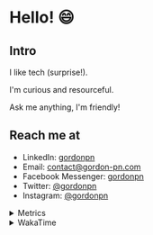 # Hello! 😄

## Intro

I like tech (surprise!).

I'm curious and resourceful.

Ask me anything, I'm friendly!

## Reach me at

- LinkedIn: [gordonpn](https://www.linkedin.com/in/gordonpn/)
- Email: [contact@gordon-pn.com](mailto:contact@gordon-pn.com)
- Facebook Messenger: [gordonpn](https://www.messenger.com/t/Gordonpn)
- Twitter: [@gordonpn](https://twitter.com/Gordonpn)
- Instagram: [@gordonpn](https://www.instagram.com/gordonpn/)

<details>
  <summary>Metrics</summary>

  <img align="center" src="https://github.com/gordonpn/gordonpn/blob/master/github-metrics.svg" alt="GitHub Metrics">

</details>

<details>
  <summary>WakaTime</summary>

  <!--START_SECTION:waka-->
📊 **This Week I Spent My Time On** 

```text
💬 Programming Languages: 
Java                     2 hrs 5 mins        ████████████░░░░░░░░░░░░░   47.71 % 
TypeScript               1 hr 58 mins        ███████████░░░░░░░░░░░░░░   45.07 % 
GitIgnore file           5 mins              ░░░░░░░░░░░░░░░░░░░░░░░░░   01.97 % 
XML                      4 mins              ░░░░░░░░░░░░░░░░░░░░░░░░░   01.88 % 
JSON                     3 mins              ░░░░░░░░░░░░░░░░░░░░░░░░░   01.32 % 

🔥 Editors: 
Intellijidea             4 hrs 20 mins       █████████████████████████   99.46 % 
VS Code                  1 min               ░░░░░░░░░░░░░░░░░░░░░░░░░   00.54 % 
```


 Last Updated on 16/04/2024 16:21:34 UTC
<!--END_SECTION:waka-->
</details>
